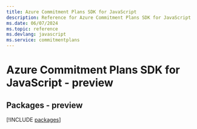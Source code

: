 ```yaml
---
title: Azure Commitment Plans SDK for JavaScript
description: Reference for Azure Commitment Plans SDK for JavaScript
ms.date: 06/07/2024
ms.topic: reference
ms.devlang: javascript
ms.service: commitmentplans
---
```

# Azure Commitment Plans SDK for JavaScript - preview
## Packages - preview
[!INCLUDE [packages](commitment-plans-index.md)]